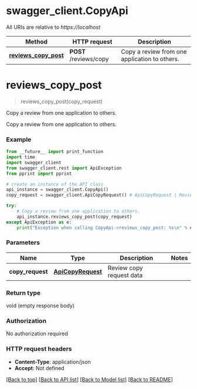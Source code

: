 # swagger_client.CopyApi

All URIs are relative to *https://localhost*

Method | HTTP request | Description
------------- | ------------- | -------------
[**reviews_copy_post**](CopyApi.md#reviews_copy_post) | **POST** /reviews/copy | Copy a review from one application to others.


# **reviews_copy_post**
> reviews_copy_post(copy_request)

Copy a review from one application to others.

Copy a review from one application to others.

### Example
```python
from __future__ import print_function
import time
import swagger_client
from swagger_client.rest import ApiException
from pprint import pprint

# create an instance of the API class
api_instance = swagger_client.CopyApi()
copy_request = swagger_client.ApiCopyRequest() # ApiCopyRequest | Review copy request data

try:
    # Copy a review from one application to others.
    api_instance.reviews_copy_post(copy_request)
except ApiException as e:
    print("Exception when calling CopyApi->reviews_copy_post: %s\n" % e)
```

### Parameters

Name | Type | Description  | Notes
------------- | ------------- | ------------- | -------------
 **copy_request** | [**ApiCopyRequest**](ApiCopyRequest.md)| Review copy request data | 

### Return type

void (empty response body)

### Authorization

No authorization required

### HTTP request headers

 - **Content-Type**: application/json
 - **Accept**: Not defined

[[Back to top]](#) [[Back to API list]](../README.md#documentation-for-api-endpoints) [[Back to Model list]](../README.md#documentation-for-models) [[Back to README]](../README.md)

